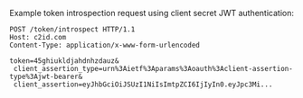 Example token introspection request using client secret JWT authentication:

```
POST /token/introspect HTTP/1.1
Host: c2id.com
Content-Type: application/x-www-form-urlencoded

token=45ghiukldjahdnhzdauz&
 client_assertion_type=urn%3Aietf%3Aparams%3Aoauth%3Aclient-assertion-type%3Ajwt-bearer&
 client_assertion=eyJhbGciOiJSUzI1NiIsImtpZCI6IjIyIn0.eyJpc3Mi...
```
